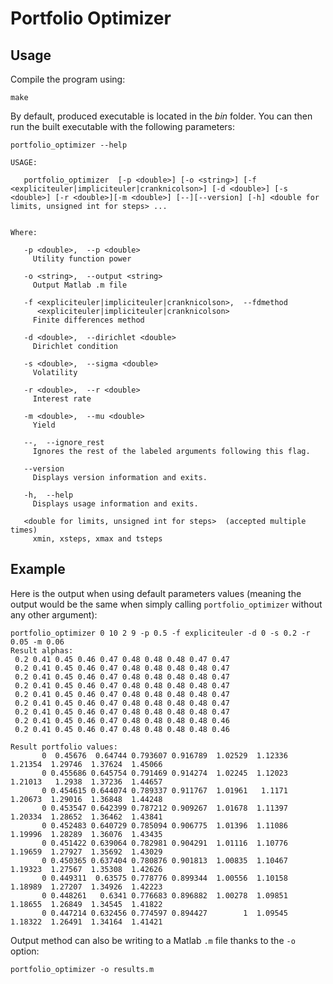 # Portfolio Optimizer
## Usage
Compile the program using:
```
make
```
By default, produced executable is located in the _bin_ folder.
You can then run the built executable with the following parameters:
```
portfolio_optimizer --help

USAGE:

   portfolio_optimizer  [-p <double>] [-o <string>] [-f <expliciteuler|impliciteuler|cranknicolson>] [-d <double>] [-s <double>] [-r <double>][-m <double>] [--][--version] [-h] <double for limits, unsigned int for steps> ...


Where:

   -p <double>,  --p <double>
     Utility function power

   -o <string>,  --output <string>
     Output Matlab .m file

   -f <expliciteuler|impliciteuler|cranknicolson>,  --fdmethod
      <expliciteuler|impliciteuler|cranknicolson>
     Finite differences method

   -d <double>,  --dirichlet <double>
     Dirichlet condition

   -s <double>,  --sigma <double>
     Volatility

   -r <double>,  --r <double>
     Interest rate

   -m <double>,  --mu <double>
     Yield

   --,  --ignore_rest
     Ignores the rest of the labeled arguments following this flag.

   --version
     Displays version information and exits.

   -h,  --help
     Displays usage information and exits.

   <double for limits, unsigned int for steps>  (accepted multiple times)
     xmin, xsteps, xmax and tsteps
```

## Example
Here is the output when using default parameters values (meaning the output would be the same when simply calling `portfolio_optimizer` without any other argument):
```
portfolio_optimizer 0 10 2 9 -p 0.5 -f expliciteuler -d 0 -s 0.2 -r 0.05 -m 0.06
Result alphas:
 0.2 0.41 0.45 0.46 0.47 0.48 0.48 0.48 0.47 0.47
 0.2 0.41 0.45 0.46 0.47 0.48 0.48 0.48 0.48 0.47
 0.2 0.41 0.45 0.46 0.47 0.48 0.48 0.48 0.48 0.47
 0.2 0.41 0.45 0.46 0.47 0.48 0.48 0.48 0.48 0.47
 0.2 0.41 0.45 0.46 0.47 0.48 0.48 0.48 0.48 0.47
 0.2 0.41 0.45 0.46 0.47 0.48 0.48 0.48 0.48 0.47
 0.2 0.41 0.45 0.46 0.47 0.48 0.48 0.48 0.48 0.47
 0.2 0.41 0.45 0.46 0.47 0.48 0.48 0.48 0.48 0.46
 0.2 0.41 0.45 0.46 0.47 0.48 0.48 0.48 0.48 0.46

Result portfolio values:
       0  0.45676  0.64744 0.793607 0.916789  1.02529  1.12336  1.21354  1.29746  1.37624  1.45066
       0 0.455686 0.645754 0.791469 0.914274  1.02245  1.12023  1.21013   1.2938  1.37236  1.44657
       0 0.454615 0.644074 0.789337 0.911767  1.01961   1.1171  1.20673  1.29016  1.36848  1.44248
       0 0.453547 0.642399 0.787212 0.909267  1.01678  1.11397  1.20334  1.28652  1.36462  1.43841
       0 0.452483 0.640729 0.785094 0.906775  1.01396  1.11086  1.19996  1.28289  1.36076  1.43435
       0 0.451422 0.639064 0.782981 0.904291  1.01116  1.10776  1.19659  1.27927  1.35692  1.43029
       0 0.450365 0.637404 0.780876 0.901813  1.00835  1.10467  1.19323  1.27567  1.35308  1.42626
       0 0.449311  0.63575 0.778776 0.899344  1.00556  1.10158  1.18989  1.27207  1.34926  1.42223
       0 0.448261   0.6341 0.776683 0.896882  1.00278  1.09851  1.18655  1.26849  1.34545  1.41822
       0 0.447214 0.632456 0.774597 0.894427        1  1.09545  1.18322  1.26491  1.34164  1.41421
```
Output method can also be writing to a Matlab `.m` file thanks to the `-o` option:
```
portfolio_optimizer -o results.m
```